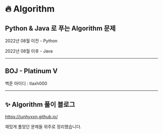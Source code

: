 # 🔥 Algorithm 

## Python & Java 로 푸는 Algorithm 문제

2022년 08월 이전 - Python

2022년 08월 이후 - Java

---

## BOJ - Platinum Ⅴ

백준 아이디 : tlaxh000

--- 

## ✨ Algorithm 풀이 블로그

https://junhyxxn.github.io/

재밌게 풀었던 문제들 위주로 정리했습니다.
